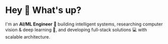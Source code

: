 # Hey 👋 What's up?

I'm an **AI/ML Engineer** 🤖 building intelligent systems, researching computer vision & deep learning 🧬, and developing full-stack solutions 💻 with scalable architecture.
